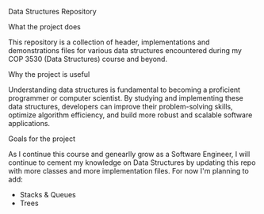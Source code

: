 Data Structures Repository

What the project does

This repository is a collection of header, implementations and demonstrations files for various data structures encountered during my COP 3530 (Data Structures) course and beyond. 

Why the project is useful

Understanding data structures is fundamental to becoming a proficient programmer or computer scientist. By studying and implementing these data structures, developers can improve their problem-solving skills, optimize algorithm efficiency, and build more robust and scalable software applications.

Goals for the project

As I continue this course and genearlly grow as a Software Engineer, I will continue to cement my knowledge on Data Structures by updating this repo with more classes and more implementation files. For now I'm planning to add:
  - Stacks & Queues
  - Trees
